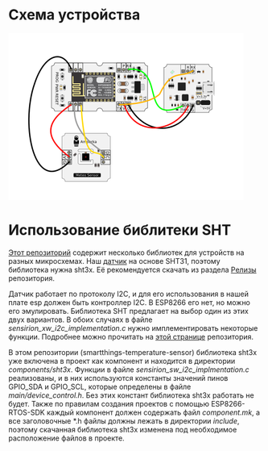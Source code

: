 
# Схема устройства
![sensor](sensor.png)

# Использование библитеки SHT
[Этот репозиторий](https://github.com/Sensirion/embedded-sht) содержит несколько библиотек для устройств на разных микросхемах. Наш [датчик](https://amperka.ru/product/troyka-meteo-sensor) на основе SHT31, поэтому библиотека нужна sht3x. Её рекомендуется скачать из раздела [Релизы](https://github.com/Sensirion/embedded-sht/releases) репозитория. 

Датчик работает по протоколу I2C, и для его использования в нашей плате esp должен быть контроллер I2C. В ESP8266 его нет, но можно его эмулировать. Библиотека SHT предлагает на выбор один из этих двух вариантов. В обоих случаях в файле *sensirion_xw_i2c_implementation.c* нужно имплементировать некоторые функции. Подробнее можно прочитать на [этой странице](https://github.com/Sensirion/embedded-common/tree/1ac7c72c895d230c6f1375865f3b7161ce6b665a) репозитория. 

В этом репозитории (smartthings-temperature-sensor) библиотека sht3x уже включена в проект как компонент и находится в директории *components/sht3x*. Функции в файле *sensirion_sw_i2c_implmentation.c* реализованы, и в них используются константы значений пинов GPIO_SDA и GPIO_SCL, которые определены в файле *main/device_control.h*. Без этих констант библиотека sht3x работать не будет. 
Также по правилам создания проектов с помощью ESP8266-RTOS-SDK каждый компонент должен содержать файл *component.mk*, а все заголовочные *.h файлы должны лежать в директории *include*, поэтому скачанная библиотека sht3x изменена под необходимое расположение файлов в проекте.  